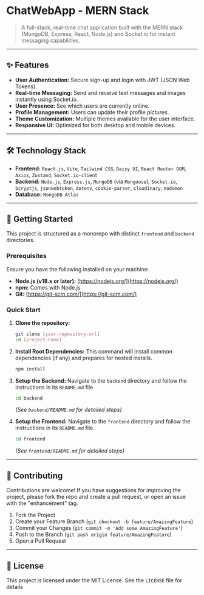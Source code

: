 # ChatWebApp - MERN Stack

> A full-stack, real-time chat application built with the MERN stack (MongoDB, Express, React, Node.js) and Socket.io for instant messaging capabilities.

---

## ✨ Features

-   **User Authentication:** Secure sign-up and login with JWT (JSON Web Tokens).
-   **Real-time Messaging:** Send and receive text messages and images instantly using Socket.io.
-   **User Presence:** See which users are currently online.
-   **Profile Management:** Users can update their profile pictures.
-   **Theme Customization:** Multiple themes available for the user interface.
-   **Responsive UI:** Optimized for both desktop and mobile devices.

---

## 🛠️ Technology Stack

-   **Frontend:** `React.js`, `Vite`, `Tailwind CSS`, `Daisy UI`, `React Router DOM`, `Axios`, `Zustand`, `Socket.io-client`
-   **Backend:** `Node.js`, `Express.js`, `MongoDB` (via `Mongoose`), `Socket.io`, `bcryptjs`, `jsonwebtoken`, `dotenv`, `cookie-parser`, `cloudinary`, `nodemon`
-   **Database:** `MongoDB Atlas`

---

## 🚀 Getting Started

This project is structured as a monorepo with distinct `frontend` and `backend` directories.

### Prerequisites

Ensure you have the following installed on your machine:

-   **Node.js (v18.x or later):** [https://nodejs.org/](https://nodejs.org/)
-   **npm:** Comes with Node.js
-   **Git:** [https://git-scm.com/](https://git-scm.com/)

### Quick Start

1.  **Clone the repository:**
    ```bash
    git clone [your-repository-url]
    cd [project-name]
    ```

2.  **Install Root Dependencies:**
    This command will install common dependencies (if any) and prepares for nested installs.
    ```bash
    npm install
    ```

3.  **Setup the Backend:**
    Navigate to the `backend` directory and follow the instructions in its `README.md` file.
    ```bash
    cd backend
    ```
    *(See `backend/README.md` for detailed steps)*

4.  **Setup the Frontend:**
    Navigate to the `frontend` directory and follow the instructions in its `README.md` file.
    ```bash
    cd frontend
    ```
    *(See `frontend/README.md` for detailed steps)*

---

## 🤝 Contributing

Contributions are welcome! If you have suggestions for improving the project, please fork the repo and create a pull request, or open an issue with the "enhancement" tag.

1.  Fork the Project
2.  Create your Feature Branch (`git checkout -b feature/AmazingFeature`)
3.  Commit your Changes (`git commit -m 'Add some AmazingFeature'`)
4.  Push to the Branch (`git push origin feature/AmazingFeature`)
5.  Open a Pull Request

---

## 📄 License

This project is licensed under the MIT License. See the `LICENSE` file for details 